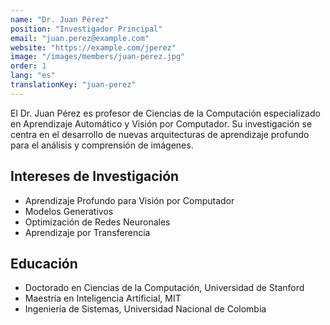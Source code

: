 ```yaml
---
name: "Dr. Juan Pérez"
position: "Investigador Principal"
email: "juan.perez@example.com"
website: "https://example.com/jperez"
image: "/images/members/juan-perez.jpg"
order: 1
lang: "es"
translationKey: "juan-perez"
---
```


El Dr. Juan Pérez es profesor de Ciencias de la Computación especializado en Aprendizaje Automático y Visión por Computador. Su investigación se centra en el desarrollo de nuevas arquitecturas de aprendizaje profundo para el análisis y comprensión de imágenes.

## Intereses de Investigación
- Aprendizaje Profundo para Visión por Computador
- Modelos Generativos
- Optimización de Redes Neuronales
- Aprendizaje por Transferencia

## Educación
- Doctorado en Ciencias de la Computación, Universidad de Stanford
- Maestría en Inteligencia Artificial, MIT
- Ingeniería de Sistemas, Universidad Nacional de Colombia
